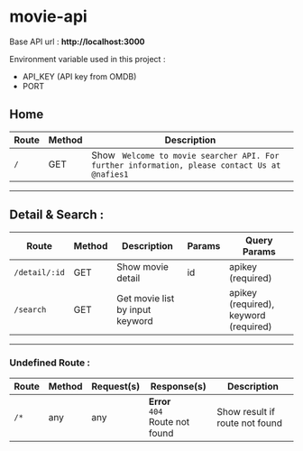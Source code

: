 # movie-api

Base API url : **http://localhost:3000**

Environment variable used in this project :
- API_KEY (API key from OMDB)
- PORT

## **Home**
Route | Method | Description
---|----|---
`/` | GET | Show ` Welcome to movie searcher API. For further information, please contact Us at @nafies1`
----	

## **Detail & Search** :

Route | Method | Description | Params | Query Params
---|---|---|---|---
`/detail/:id` | GET | Show movie detail | id | apikey (required)
`/search` | GET | Get movie list by input keyword | | apikey (required), keyword (required)

--------------
### Undefined Route :

Route | Method | Request(s) | Response(s) | Description
---|---|---|---|---
`/*` | any | any | **Error**<br>`404` <br>Route not found | Show result if route not found